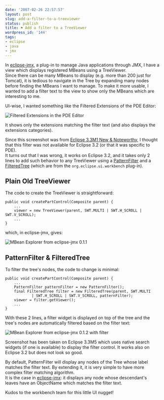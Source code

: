 ```yaml
---
date: '2007-02-26 22:57:57'
layout: post
slug: add-a-filter-to-a-treeviewer
status: publish
title: ⚑ Add a filter to a TreeViewer
wordpress_id: '144'
tags:
- eclipse
- java
- jmx
---
```


In [eclipse-jmx](http://code.google.com/p/eclipse-jmx/), a plug-in to manage Java applications through JMX, I have a view which displays registered MBeans using a TreeViewer.  
Since there can be many MBeans to display (e.g. more than 200 just for Tomcat), it is tedious to navigate in the Tree by expanding many nodes before finding the MBeans I want to manage.
To make it more usable, I wanted to add a filter text to the view to show only the MBeans which are interesting to me.

UI-wise, I wanted something like the Filtered Extensions of the PDE Editor:

![Filtered Extensions in the PDE Editor](http://download.eclipse.org/eclipse/downloads/drops/S-3.3M1-200608101230/images/filtered_extensions.png)

It shows only the extensions matching the filter text (and also displays the extensions categories).  


Since this screenshot was from [Eclipse 3.3M1 New & Noteworthy](http://download.eclipse.org/eclipse/downloads/drops/S-3.3M1-200608101230/eclipse-news-M1.html), I thought that this filter was not available for Eclipse 3.2 (or that it was specific to PDE).  
It turns out that I was wrong, it works on Eclipse 3.2, and it takes only 2 lines to add such behavior to any TreeViewer  using a [PatternFilter](http://help.eclipse.org/help32/topic/org.eclipse.platform.doc.isv/reference/api/org/eclipse/ui/dialogs/PatternFilter.html) and a [FilteredTree](http://help.eclipse.org/help32/topic/org.eclipse.platform.doc.isv/reference/api/org/eclipse/ui/dialogs/FilteredTree.html) (which are from the `org.eclipse.ui.workbench` plug-in).

Plain Old TreeViewer
-------------------------

The code to create the TreeViewer is straightforward:

    public void createPartControl(Composite parent) {
        ...
        viewer = new TreeViewer(parent, SWT.MULTI | SWT.H_SCROLL | SWT.V_SCROLL);
        ...
    }

which, in eclipse-jmx, gives:

![MBean Explorer from eclipse-jmx 0.1.1](http://jmesnil.net/img/e-jmx/mbean-explorer-hierarchical_0.1.0.png)

PatternFilter & FilteredTree
-----------------------------------


To filter the tree's nodes, the code to change is minimal:

    public void createPartControl(Composite parent) {
        ...
        PatternFilter patternFilter = new PatternFilter();
        final FilteredTree filter = new FilteredTree(parent, SWT.MULTI
                | SWT.H_SCROLL | SWT.V_SCROLL, patternFilter);
        viewer = filter.getViewer();
        ...
    }

With these 2 lines, a filter widget is displayed on top of the tree and the tree's nodes are automatically filtered based on the filter text:

![MBean Explorer from eclipse-jmx 0.1.2 with filter](http://jmesnil.net/img/e-jmx/mbean-explorer-filter_0.1.2.png)

Screenshot has been taken on Eclipse 3.3M5 which uses native search widgets (if one is available) to display the filter control.
It works also on Eclipse 3.2 but does not look so good.

By default, PatternFilter will display any nodes of the Tree whose label matches the filter text. By extending it, it is very simple to have more complex filter matching algorithm.   
It is the case in [eclipse-jmx](http://code.google.com/p/eclipse-jmx/): it displays any node whose descendant's leaves have an ObjectName which matches the filter text.

Kudos to the workbench team for this little UI nugget!
